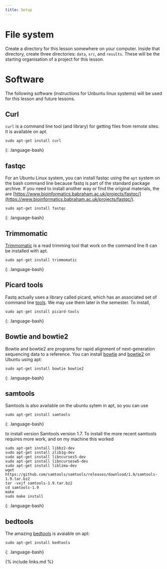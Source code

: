 ```yaml
---
title: Setup
---
```


# File system

Create a directory for this lesson somewhere on your computer. Inside that directory, create three directories: `data`, `src`, and `results`.  These will be the starting organisation of a project for this lesson.


# Software 

The following software (instructions for Unbuntu linux systems) will be used for this lesson and future lessons.

## Curl

`curl` is a command line tool (and library) for getting files from remote sites. It is available on apt.

~~~
sudo apt-get install curl
~~~
{: .language-bash}



## fastqc

For an Ubuntu Linux system, you can install fastqc using the `apt` system on the bash command line because fastq is part of the standard package archive. If you need to install another way or find the original materials, the are  [https://www.bioinformatics.babraham.ac.uk/projects/fastqc/](https://www.bioinformatics.babraham.ac.uk/projects/fastqc/). 

~~~
sudo apt-get install fastqc
~~~
{: .language-bash}


## Trimmomatic

[Trimmomatic](http://www.usadellab.org/cms/?page=trimmomatic) is a read trimming tool that work on the command line It can be installed with apt.

~~~
sudo apt-get install trimmomatic
~~~
{: .language-bash}

## Picard tools

Fastq actually uses a library called picard, which has an associated set of command line [tools](https://broadinstitute.github.io/picard/). We may use them later in the semester. To install, 

~~~
sudo apt-get install picard-tools
~~~
{: .language-bash}

## Bowtie and bowtie2

Bowtie and bowtie2 are programs for rapid alignment of next-generation sequencing data to a reference. You can install [bowtie](http://bowtie-bio.sourceforge.net/index.shtml) and [bowtie2](http://bowtie-bio.sourceforge.net/bowtie2/index.shtml) on Ubuntu using apt:

~~~
sudo apt-get install bowtie bowtie2
~~~
{: .language-bash}

## samtools

Samtools is also available on the ubuntu sytem in apt, so you can use

~~~
sudo apt-get install samtools
~~~
{: .language-bash}

to install version Samtools version 1.7. To install the more recent samtools requires more work, and on my machine this worked

~~~
sudo apt-get install libbz2-dev
sudo apt-get install zlib1g-dev
sudo apt-get install libncurses5-dev 
sudo apt-get install libncursesw5-dev
sudo apt-get install liblzma-dev
wget https://github.com/samtools/samtools/releases/download/1.9/samtools-1.9.tar.bz2
tar -vxjf samtools-1.9.tar.bz2
cd samtools-1.9
make
sudo make install
~~~
{: .language-bash}

## bedtools

The amazing [bedtools](https://bedtools.readthedocs.io/) is avaiable on apt:

~~~
sudo apt-get install bedtools
~~~
{: .language-bash}



{% include links.md %}
